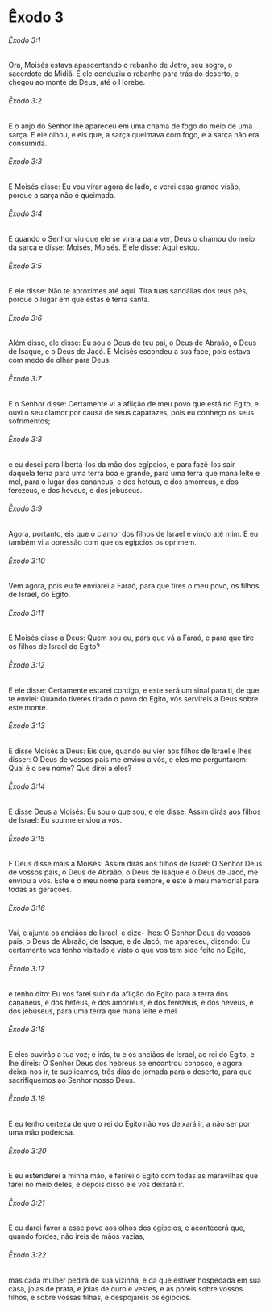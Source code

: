 # Êxodo 3

###### Êxodo 3:1

Ora, Moisés estava apascentando o rebanho de Jetro, seu sogro, o sacerdote de Midiã. E ele conduziu o rebanho para trás do deserto, e chegou ao monte de Deus, até o Horebe.

###### Êxodo 3:2

E o anjo do Senhor lhe apareceu em uma chama de fogo do meio de uma sarça. E ele olhou, e eis que, a sarça queimava com fogo, e a sarça não era consumida.

###### Êxodo 3:3

E Moisés disse: Eu vou virar agora de lado, e verei essa grande visão, porque a sarça não é queimada.

###### Êxodo 3:4

E quando o Senhor viu que ele se virara para ver, Deus o chamou do meio da sarça e disse: Moisés, Moisés. E ele disse: Aqui estou.

###### Êxodo 3:5

E ele disse: Não te aproximes até aqui. Tira tuas sandálias dos teus pés, porque o lugar em que estás é terra santa.

###### Êxodo 3:6

Além disso, ele disse: Eu sou o Deus de teu pai, o Deus de Abraão, o Deus de Isaque, e o Deus de Jacó. E Moisés escondeu a sua face, pois estava com medo de olhar para Deus.

###### Êxodo 3:7

E o Senhor disse: Certamente vi a aflição de meu povo que está no Egito, e ouvi o seu clamor por causa de seus capatazes, pois eu conheço os seus sofrimentos;

###### Êxodo 3:8

e eu desci para libertá-los da mão dos egípcios, e para fazê-los sair daquela terra para uma terra boa e grande, para uma terra que mana leite e mel, para o lugar dos cananeus, e dos heteus, e dos amorreus, e dos ferezeus, e dos heveus, e dos jebuseus.

###### Êxodo 3:9

Agora, portanto, eis que o clamor dos filhos de Israel é vindo até mim. E eu também vi a opressão com que os egípcios os oprimem.

###### Êxodo 3:10

Vem agora, pois eu te enviarei a Faraó, para que tires o meu povo, os filhos de Israel, do Egito.

###### Êxodo 3:11

E Moisés disse a Deus: Quem sou eu, para que vá a Faraó, e para que tire os filhos de Israel do Egito?

###### Êxodo 3:12

E ele disse: Certamente estarei contigo, e este será um sinal para ti, de que te enviei: Quando tiveres tirado o povo do Egito, vós servireis a Deus sobre este monte.

###### Êxodo 3:13

E disse Moisés a Deus: Eis que, quando eu vier aos filhos de Israel e lhes disser: O Deus de vossos pais me enviou a vós, e eles me perguntarem: Qual é o seu nome? Que direi a eles?

###### Êxodo 3:14

E disse Deus a Moisés: Eu sou o que sou, e ele disse: Assim dirás aos filhos de Israel: Eu sou me enviou a vós.

###### Êxodo 3:15

E Deus disse mais a Moisés: Assim dirás aos filhos de Israel: O Senhor Deus de vossos pais, o Deus de Abraão, o Deus de Isaque e o Deus de Jacó, me enviou a vós. Este é o meu nome para sempre, e este é meu memorial para todas as gerações.

###### Êxodo 3:16

Vai, e ajunta os anciãos de Israel, e dize- lhes: O Senhor Deus de vossos pais, o Deus de Abraão, de Isaque, e de Jacó, me apareceu, dizendo: Eu certamente vos tenho visitado e visto o que vos tem sido feito no Egito,

###### Êxodo 3:17

e tenho dito: Eu vos farei subir da aflição do Egito para a terra dos cananeus, e dos heteus, e dos amorreus, e dos ferezeus, e dos heveus, e dos jebuseus, para uma terra que mana leite e mel.

###### Êxodo 3:18

E eles ouvirão a tua voz; e irás, tu e os anciãos de Israel, ao rei do Egito, e lhe direis: O Senhor Deus dos hebreus se encontrou conosco, e agora deixa-nos ir, te suplicamos, três dias de jornada para o deserto, para que sacrifiquemos ao Senhor nosso Deus.

###### Êxodo 3:19

E eu tenho certeza de que o rei do Egito não vos deixará ir, a não ser por uma mão poderosa.

###### Êxodo 3:20

E eu estenderei a minha mão, e ferirei o Egito com todas as maravilhas que farei no meio deles; e depois disso ele vos deixará ir.

###### Êxodo 3:21

E eu darei favor a esse povo aos olhos dos egípcios, e acontecerá que, quando fordes, não ireis de mãos vazias,

###### Êxodo 3:22

mas cada mulher pedirá de sua vizinha, e da que estiver hospedada em sua casa, joias de prata, e joias de ouro e vestes, e as poreis sobre vossos filhos, e sobre vossas filhas, e despojareis os egípcios.

